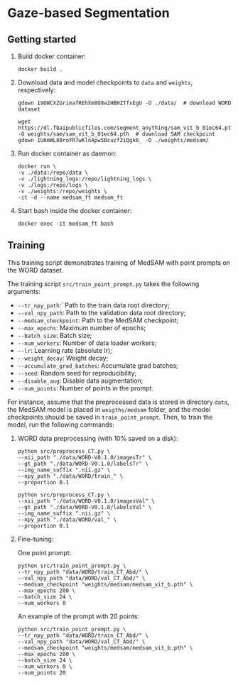 # Gaze-based Segmentation

## Getting started

1. Build docker container:
    ```
    docker build .
    ```

2. Download data and model checkpoints to `data` and `weights`, respectively:
    ```
    gdown 19OWCXZGrimafREhXm8O8w2HBHZTfxEgU -O ./data/  # download WORD dataset
    ```

    ```
    wget https://dl.fbaipublicfiles.com/segment_anything/sam_vit_b_01ec64.pth  -O weights/sam/sam_vit_b_01ec64.pth  # download SAM checkpoint
    gdown 1UAmWL88roYR7wKlnApw5Bcuzf2iQgk6_ -O ./weights/medsam/
    ```

3. Run docker container as daemon:
    ```
    docker run \
    -v ./data:/repo/data \
    -v ./lightning_logs:/repo/lightning_logs \
    -v ./logs:/repo/logs \
    -v ./weights:/repo/weights \
    -it -d --name medsam_ft medsam_ft
    ```

4. Start bash inside the docker container:
    ```
    docker exec -it medsam_ft bash
    ```

## Training

This training script demonstrates training of MedSAM with point prompts on the WORD dataset.

The training script `src/train_point_prompt.py` takes the following arguments:
* `--tr_npy_path`:` Path to the train data root directory;
* `--val_npy_path`: Path to the validation data root directory;
* `--medsam_checkpoint`: Path to the MedSAM checkpoint;
* `--max_epochs`: Maximum number of epochs;
* `--batch_size`: Batch size;
* `--num_workers`: Number of data loader workers;
* `--lr`: Learning rate (absolute lr);
* `--weight_decay`: Weight decay;
* `--accumulate_grad_batches`: Accumulate grad batches;
* `--seed`: Random seed for reproducibility;
* `--disable_aug`: Disable data augmentation;
* `--num_points`: Number of points in the prompt.


For instance, assume that the preprocessed data is stored in directory `data`, the MedSAM model is placed in `weigths/medsam` folder, and the model checkpoints should be saved in `train_point_prompt`. Then, to train the model, run the following commands:

1. WORD data preprocessing (with 10% saved on a disk):
    ```
    python src/preprocess_CT.py \
    --nii_path "./data/WORD-V0.1.0/imagesTr" \
    --gt_path "./data/WORD-V0.1.0/labelsTr" \
    --img_name_suffix ".nii.gz" \
    --npy_path "./data/WORD/train_" \
    --proportion 0.1
    ```

    ```
    python src/preprocess_CT.py \
    --nii_path "./data/WORD-V0.1.0/imagesVal" \
    --gt_path "./data/WORD-V0.1.0/labelsVal" \
    --img_name_suffix ".nii.gz" \
    --npy_path "./data/WORD/val_" \
    --proportion 0.1
    ```

2. Fine-tuning:

    One point prompt:

    ```
    python src/train_point_prompt.py \
    --tr_npy_path "data/WORD/train_CT_Abd/" \
    --val_npy_path "data/WORD/val_CT_Abd/" \
    --medsam_checkpoint "weights/medsam/medsam_vit_b.pth" \
    --max_epochs 200 \
    --batch_size 24 \
    --num_workers 0
    ```

    An example of the prompt with 20 points:

    ```
    python src/train_point_prompt.py \
    --tr_npy_path "data/WORD/train_CT_Abd/" \
    --val_npy_path "data/WORD/val_CT_Abd/" \
    --medsam_checkpoint "weights/medsam/medsam_vit_b.pth" \
    --max_epochs 200 \
    --batch_size 24 \
    --num_workers 0 \
    --num_points 20
    ```

